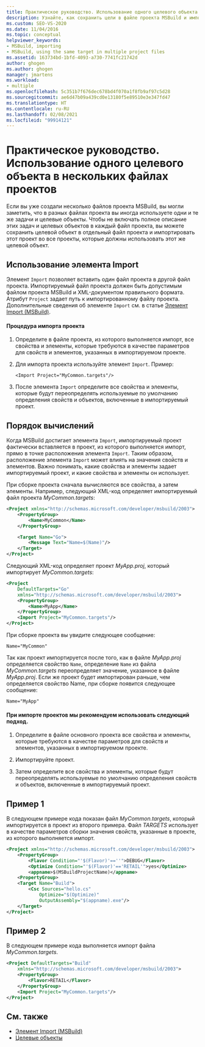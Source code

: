 ```yaml
---
title: Практическое руководство. Использование одного целевого объекта в нескольких файлах проектов | Документация Майкрософт
description: Узнайте, как сохранить цели в файле проекта MSBuild и импортировать их в любой другой проект, в котором они должны использоваться.
ms.custom: SEO-VS-2020
ms.date: 11/04/2016
ms.topic: conceptual
helpviewer_keywords:
- MSBuild, importing
- MSBuild, using the same target in multiple project files
ms.assetid: 163734bd-1bfd-4093-a730-7741fc21742d
author: ghogen
ms.author: ghogen
manager: jmartens
ms.workload:
- multiple
ms.openlocfilehash: 5c351b7f676dec678bd4f070a1f8fb9af97c5d28
ms.sourcegitcommit: ae6d47b09a439cd0e13180f5e89510e3e347fd47
ms.translationtype: HT
ms.contentlocale: ru-RU
ms.lasthandoff: 02/08/2021
ms.locfileid: "99914121"
---
```

# <a name="how-to-use-the-same-target-in-multiple-project-files"></a>Практическое руководство. Использование одного целевого объекта в нескольких файлах проектов

Если вы уже создали несколько файлов проекта MSBuild, вы могли заметить, что в разных файлах проекта вы иногда используете одни и те же задачи и целевые объекты. Чтобы не включать полное описание этих задач и целевых объектов в каждый файл проекта, вы можете сохранить целевой объект в отдельный файл проекта и импортировать этот проект во все проекты, которые должны использовать этот же целевой объект.

## <a name="use-the-import-element"></a>Использование элемента Import

Элемент `Import` позволяет вставить один файл проекта в другой файл проекта. Импортируемый файл проекта должен быть допустимым файлом проекта MSBuild и XML-документом правильного формата. Атрибут `Project` задает путь к импортированному файлу проекта. Дополнительные сведения об элементе `Import` см. в статье [Элемент Import (MSBuild)](../msbuild/import-element-msbuild.md).

#### <a name="to-import-a-project"></a>Процедура импорта проекта

1. Определите в файле проекта, из которого выполняется импорт, все свойства и элементы, которые требуются в качестве параметров для свойств и элементов, указанных в импортируемом проекте.

2. Для импорта проекта используйте элемент `Import`. Пример:

     `<Import Project="MyCommon.targets"/>`

3. После элемента `Import` определите все свойства и элементы, которые будут переопределять используемые по умолчанию определения свойств и объектов, включенные в импортируемый проект.

## <a name="order-of-evaluation"></a>Порядок вычислений

 Когда MSBuild достигает элемента `Import`, импортируемый проект фактически вставляется в проект, из которого выполняется импорт, прямо в точке расположения элемента `Import`. Таким образом, расположение элемента `Import` может влиять на значения свойств и элементов. Важно понимать, какие свойства и элементы задает импортируемый проект, и какие свойства и элементы он использует.

 При сборке проекта сначала вычисляются все свойства, а затем элементы. Например, следующий XML-код определяет импортируемый файл проекта *MyCommon.targets*:

```xml
<Project xmlns="http://schemas.microsoft.com/developer/msbuild/2003">
    <PropertyGroup>
        <Name>MyCommon</Name>
    </PropertyGroup>

    <Target Name="Go">
        <Message Text="Name=$(Name)"/>
    </Target>
</Project>
```

 Следующий XML-код определяет проект *MyApp.proj*, который импортирует *MyCommon.targets*:

```xml
<Project
    DefaultTargets="Go"
    xmlns="http://schemas.microsoft.com/developer/msbuild/2003">
    <PropertyGroup>
        <Name>MyApp</Name>
    </PropertyGroup>
    <Import Project="MyCommon.targets"/>
</Project>
```

 При сборке проекта вы увидите следующее сообщение:

 `Name="MyCommon"`

 Так как проект импортируется после того, как в файле *MyApp.proj* определяется свойство `Name`, определение `Name` из файла *MyCommon.targets* переопределяет значение, указанное в файле *MyApp.proj*. Если же проект будет импортирован раньше, чем определяется свойство Name, при сборке появится следующее сообщение:

 `Name="MyApp"`

#### <a name="use-the-following-approach-when-importing-projects"></a>При импорте проектов мы рекомендуем использовать следующий подход.

1. Определите в файле основного проекта все свойства и элементы, которые требуются в качестве параметров для свойств и элементов, указанных в импортируемом проекте.

2. Импортируйте проект.

3. Затем определите все свойства и элементы, которые будут переопределять используемые по умолчанию определения свойств и объектов, включенные в импортируемый проект.

## <a name="example-1"></a>Пример 1

 В следующем примере кода показан файл *MyCommon.targets*, который импортируется в проект из второго примера. Файл *TARGETS* использует в качестве параметров сборки значения свойств, указанные в проекте, из которого выполняется импорт.

```xml
<Project xmlns="http://schemas.microsoft.com/developer/msbuild/2003">
    <PropertyGroup>
        <Flavor Condition="'$(Flavor)'==''">DEBUG</Flavor>
        <Optimize Condition="'$(Flavor)'=='RETAIL'">yes</Optimize>
        <appname>$(MSBuildProjectName)</appname>
    <PropertyGroup>
    <Target Name="Build">
        <Csc Sources="hello.cs"
            Optimize="$(Optimize)"
            OutputAssembly="$(appname).exe"/>
    </Target>
</Project>
```

## <a name="example-2"></a>Пример 2

 В следующем примере кода выполняется импорт файла *MyCommon.targets*.

```xml
<Project DefaultTargets="Build"
    xmlns="http://schemas.microsoft.com/developer/msbuild/2003">
    <PropertyGroup>
        <Flavor>RETAIL</Flavor>
    </PropertyGroup>
    <Import Project="MyCommon.targets"/>
</Project>
```

## <a name="see-also"></a>См. также

- [Элемент Import (MSBuild)](../msbuild/import-element-msbuild.md)
- [Целевые объекты](../msbuild/msbuild-targets.md)
